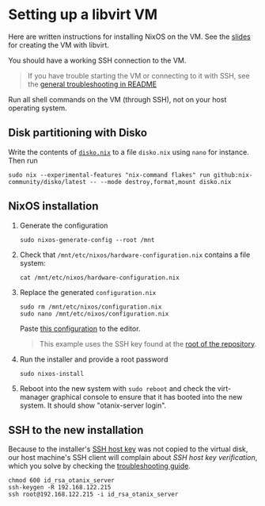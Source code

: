 # Setting up a libvirt VM

Here are written instructions for installing NixOS on the VM.
See the [slides](https://github.com/OtaNix-ry/otanix-server-2025-09-08/releases) for creating the VM with libvirt.

You should have a working SSH connection to the VM.

> If you have trouble starting the VM or connecting to it with SSH, see the [general troubleshooting in README](../../README.md#troubleshooting)

Run all shell commands on the VM (through SSH), not on your host operating system.

## Disk partitioning with Disko

Write the contents of [`disko.nix`](./otanix-server/00-initial/disko.nix) to a file `disko.nix` using `nano` for instance.
Then run

```
sudo nix --experimental-features "nix-command flakes" run github:nix-community/disko/latest -- --mode destroy,format,mount disko.nix
```

## NixOS installation

1. Generate the configuration

    ```
    sudo nixos-generate-config --root /mnt
    ```

2. Check that `/mnt/etc/nixos/hardware-configuration.nix` contains a file system:

    ```
    cat /mnt/etc/nixos/hardware-configuration.nix
    ```

3. Replace the generated `configuration.nix`

    ```
    sudo rm /mnt/etc/nixos/configuration.nix
    sudo nano /mnt/etc/nixos/configuration.nix
    ```
    
    Paste [this configuration](./default.nix) to the editor.

    > This example uses the SSH key found at the [root of the repository](/id_rsa_otanix_server).

4. Run the installer and provide a root password

    ```
    sudo nixos-install
    ```

5. Reboot into the new system with `sudo reboot` and check the virt-manager graphical console to ensure that it has booted into the new system. It should show "otanix-server login".

## SSH to the new installation

Because to the installer's [SSH host key](https://www.ssh.com/academy/ssh/host-key) was not copied to the virtual disk, our host machine's SSH client will complain about _SSH host key verification_, which you solve by checking the [troubleshooting guide](../../README.md#troubleshooting).

```
chmod 600 id_rsa_otanix_server
ssh-keygen -R 192.168.122.215
ssh root@192.168.122.215 -i id_rsa_otanix_server
```